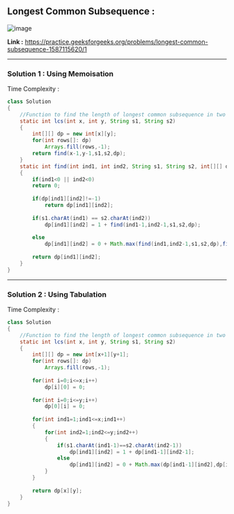 ## Longest Common Subsequence :

![image](https://user-images.githubusercontent.com/23376002/167625538-a9f7bab1-cdbe-45e0-a193-a33141ed0698.png)


**Link :** https://practice.geeksforgeeks.org/problems/longest-common-subsequence-1587115620/1


----------------------------------------------------------------------------------------------------------------------------------------------------


### Solution 1 : Using Memoisation

Time Complexity :


```java
class Solution
{
    //Function to find the length of longest common subsequence in two strings.
    static int lcs(int x, int y, String s1, String s2)
    {
        int[][] dp = new int[x][y];
        for(int rows[]: dp)
            Arrays.fill(rows,-1);
        return find(x-1,y-1,s1,s2,dp);
    }
    static int find(int ind1, int ind2, String s1, String s2, int[][] dp)
    {
        if(ind1<0 || ind2<0)
        return 0;
        
        if(dp[ind1][ind2]!=-1)
            return dp[ind1][ind2];
        
        if(s1.charAt(ind1) == s2.charAt(ind2))
            dp[ind1][ind2] = 1 + find(ind1-1,ind2-1,s1,s2,dp);
        
        else 
            dp[ind1][ind2] = 0 + Math.max(find(ind1,ind2-1,s1,s2,dp),find(ind1-1,ind2,s1,s2,dp));
        
        return dp[ind1][ind2];
    }
}
```


----------------------------------------------------------------------------------------------------------------------------------------------------


### Solution 2 : Using Tabulation 

Time Complexity :



```java
class Solution
{
    //Function to find the length of longest common subsequence in two strings.
    static int lcs(int x, int y, String s1, String s2)
    {
        int[][] dp = new int[x+1][y+1];
        for(int rows[]: dp)
            Arrays.fill(rows,-1);
        
        for(int i=0;i<=x;i++)
            dp[i][0] = 0;
        
        for(int i=0;i<=y;i++)
            dp[0][i] = 0;
        
        for(int ind1=1;ind1<=x;ind1++)
        {
            for(int ind2=1;ind2<=y;ind2++)
            {
                if(s1.charAt(ind1-1)==s2.charAt(ind2-1))
                    dp[ind1][ind2] = 1 + dp[ind1-1][ind2-1];
                else
                    dp[ind1][ind2] = 0 + Math.max(dp[ind1-1][ind2],dp[ind1][ind2-1]);
            }
        }
        
        return dp[x][y];
    }
}
```





